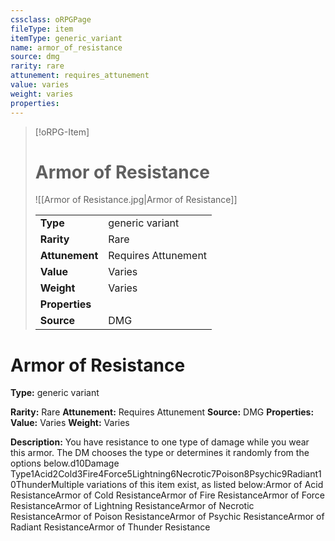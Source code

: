 ```yaml
---
cssclass: oRPGPage
fileType: item
itemType: generic_variant
name: armor_of_resistance
source: dmg
rarity: rare
attunement: requires_attunement
value: varies
weight: varies
properties:
---
```

> [!oRPG-Item]
> # Armor of Resistance
> ![[Armor of Resistance.jpg|Armor of Resistance]]
>
> |  |   |
> |:--|---|
> |**Type** | generic variant |
> |**Rarity** | Rare |
> | **Attunement** | Requires Attunement |
> | **Value** | Varies |
>  | **Weight**| Varies |
>  |**Properties** |  |
> | **Source** | DMG |

#  Armor of Resistance
**Type:** generic variant

**Rarity:** Rare
**Attunement:** Requires Attunement
**Source:** DMG
**Properties:**
**Value:** Varies
**Weight:** Varies

**Description:** You have resistance to one type of damage while you wear this armor. The DM chooses the type or determines it randomly from the options below.d10Damage Type1Acid2Cold3Fire4Force5Lightning6Necrotic7Poison8Psychic9Radiant10ThunderMultiple variations of this item exist, as listed below:Armor of Acid ResistanceArmor of Cold ResistanceArmor of Fire ResistanceArmor of Force ResistanceArmor of Lightning ResistanceArmor of Necrotic ResistanceArmor of Poison ResistanceArmor of Psychic ResistanceArmor of Radiant ResistanceArmor of Thunder Resistance


